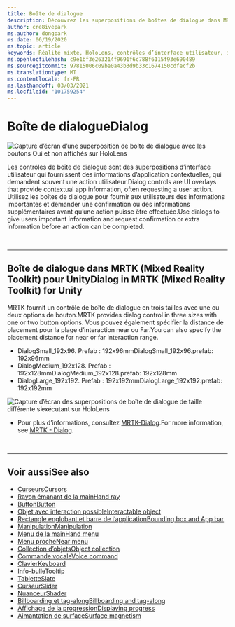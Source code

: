 ```yaml
---
title: Boîte de dialogue
description: Découvrez les superpositions de boîtes de dialogue dans MRTK et comment les utiliser dans des applications de réalité mixte.
author: cre8ivepark
ms.author: dongpark
ms.date: 06/19/2020
ms.topic: article
keywords: Réalité mixte, HoloLens, contrôles d’interface utilisateur, interaction, interface utilisateur, expérience utilisateur, conception UX, interface utilisateur spatiale, interaction spatiale, interface utilisateur 3D, expérience utilisateur 3D, casque de la réalité mixte, casque de réalité mixte, casque de réalité virtuelle, HoloLens, MRTK, kit de mise en réalité mixte
ms.openlocfilehash: c9e1bf3e263214f9691f6c788f6115f93e690489
ms.sourcegitcommit: 97815006c09be0a43b3d9b33c1674150cdfecf2b
ms.translationtype: MT
ms.contentlocale: fr-FR
ms.lasthandoff: 03/03/2021
ms.locfileid: "101759254"
---
```

# <a name="dialog"></a><span data-ttu-id="de25a-104">Boîte de dialogue</span><span class="sxs-lookup"><span data-stu-id="de25a-104">Dialog</span></span>

![Capture d’écran d’une superposition de boîte de dialogue avec les boutons Oui et non affichés sur HoloLens](images/MRTK_UX_Dialog.jpg)

<span data-ttu-id="de25a-106">Les contrôles de boîte de dialogue sont des superpositions d’interface utilisateur qui fournissent des informations d’application contextuelles, qui demandent souvent une action utilisateur.</span><span class="sxs-lookup"><span data-stu-id="de25a-106">Dialog controls are UI overlays that provide contextual app information, often requesting a user action.</span></span> <span data-ttu-id="de25a-107">Utilisez les boîtes de dialogue pour fournir aux utilisateurs des informations importantes et demander une confirmation ou des informations supplémentaires avant qu’une action puisse être effectuée.</span><span class="sxs-lookup"><span data-stu-id="de25a-107">Use dialogs to give users important information and request confirmation or extra information before an action can be completed.</span></span>

<br>

---

## <a name="dialog-in-mrtk-mixed-reality-toolkit-for-unity"></a><span data-ttu-id="de25a-108">Boîte de dialogue dans MRTK (Mixed Reality Toolkit) pour Unity</span><span class="sxs-lookup"><span data-stu-id="de25a-108">Dialog in MRTK (Mixed Reality Toolkit) for Unity</span></span>
<span data-ttu-id="de25a-109">MRTK fournit un contrôle de boîte de dialogue en trois tailles avec une ou deux options de bouton.</span><span class="sxs-lookup"><span data-stu-id="de25a-109">MRTK provides dialog control in three sizes with one or two button options.</span></span> <span data-ttu-id="de25a-110">Vous pouvez également spécifier la distance de placement pour la plage d’interaction near ou Far.</span><span class="sxs-lookup"><span data-stu-id="de25a-110">You can also specify the placement distance for near or far interaction range.</span></span> 

- <span data-ttu-id="de25a-111">DialogSmall_192x96. Prefab : 192x96mm</span><span class="sxs-lookup"><span data-stu-id="de25a-111">DialogSmall_192x96.prefab: 192x96mm</span></span>
- <span data-ttu-id="de25a-112">DialogMedium_192x128. Prefab : 192x128mm</span><span class="sxs-lookup"><span data-stu-id="de25a-112">DialogMedium_192x128.prefab: 192x128mm</span></span>
- <span data-ttu-id="de25a-113">DialogLarge_192x192. Prefab : 192x192mm</span><span class="sxs-lookup"><span data-stu-id="de25a-113">DialogLarge_192x192.prefab: 192x192mm</span></span>

![Capture d’écran des superpositions de boîte de dialogue de taille différente s’exécutant sur HoloLens](images/MRTK_UX_Dialog_Types.jpg)


* <span data-ttu-id="de25a-115">Pour plus d’informations, consultez [MRTK-Dialog](https://docs.microsoft.com/windows/mixed-reality/mrtk-docs/features/experimental/dialog.md).</span><span class="sxs-lookup"><span data-stu-id="de25a-115">For more information, see [MRTK - Dialog](https://docs.microsoft.com/windows/mixed-reality/mrtk-docs/features/experimental/dialog.md).</span></span>

<br>

---

## <a name="see-also"></a><span data-ttu-id="de25a-116">Voir aussi</span><span class="sxs-lookup"><span data-stu-id="de25a-116">See also</span></span>

* [<span data-ttu-id="de25a-117">Curseurs</span><span class="sxs-lookup"><span data-stu-id="de25a-117">Cursors</span></span>](cursors.md)
* [<span data-ttu-id="de25a-118">Rayon émanant de la main</span><span class="sxs-lookup"><span data-stu-id="de25a-118">Hand ray</span></span>](point-and-commit.md)
* [<span data-ttu-id="de25a-119">Button</span><span class="sxs-lookup"><span data-stu-id="de25a-119">Button</span></span>](button.md)
* [<span data-ttu-id="de25a-120">Objet avec interaction possible</span><span class="sxs-lookup"><span data-stu-id="de25a-120">Interactable object</span></span>](interactable-object.md)
* [<span data-ttu-id="de25a-121">Rectangle englobant et barre de l’application</span><span class="sxs-lookup"><span data-stu-id="de25a-121">Bounding box and App bar</span></span>](app-bar-and-bounding-box.md)
* [<span data-ttu-id="de25a-122">Manipulation</span><span class="sxs-lookup"><span data-stu-id="de25a-122">Manipulation</span></span>](direct-manipulation.md)
* [<span data-ttu-id="de25a-123">Menu de la main</span><span class="sxs-lookup"><span data-stu-id="de25a-123">Hand menu</span></span>](hand-menu.md)
* [<span data-ttu-id="de25a-124">Menu proche</span><span class="sxs-lookup"><span data-stu-id="de25a-124">Near menu</span></span>](near-menu.md)
* [<span data-ttu-id="de25a-125">Collection d’objets</span><span class="sxs-lookup"><span data-stu-id="de25a-125">Object collection</span></span>](object-collection.md)
* [<span data-ttu-id="de25a-126">Commande vocale</span><span class="sxs-lookup"><span data-stu-id="de25a-126">Voice command</span></span>](voice-input.md)
* [<span data-ttu-id="de25a-127">Clavier</span><span class="sxs-lookup"><span data-stu-id="de25a-127">Keyboard</span></span>](keyboard.md)
* [<span data-ttu-id="de25a-128">Info-bulle</span><span class="sxs-lookup"><span data-stu-id="de25a-128">Tooltip</span></span>](tooltip.md)
* [<span data-ttu-id="de25a-129">Tablette</span><span class="sxs-lookup"><span data-stu-id="de25a-129">Slate</span></span>](slate.md)
* [<span data-ttu-id="de25a-130">Curseur</span><span class="sxs-lookup"><span data-stu-id="de25a-130">Slider</span></span>](slider.md)
* [<span data-ttu-id="de25a-131">Nuanceur</span><span class="sxs-lookup"><span data-stu-id="de25a-131">Shader</span></span>](shader.md)
* [<span data-ttu-id="de25a-132">Billboarding et tag-along</span><span class="sxs-lookup"><span data-stu-id="de25a-132">Billboarding and tag-along</span></span>](billboarding-and-tag-along.md)
* [<span data-ttu-id="de25a-133">Affichage de la progression</span><span class="sxs-lookup"><span data-stu-id="de25a-133">Displaying progress</span></span>](progress.md)
* [<span data-ttu-id="de25a-134">Aimantation de surface</span><span class="sxs-lookup"><span data-stu-id="de25a-134">Surface magnetism</span></span>](surface-magnetism.md)
